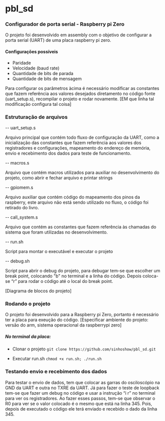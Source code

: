 # pbl_sd
### Configurador de porta serial - Raspberry pi Zero

O projeto foi desenvolvido em assembly com o objetivo de configurar a porta serial (UART) de uma placa raspberry pi zero.

#### Configurações possíveis
- Paridade
- Velocidade (baud rate)
- Quantidade de bits de parada
- Quantidade de bits de mensagem

Para configurar os parâmetros àcima é necessário modificar as constantes que fazem referência aos valores desejados diretamento no código fonte (uart_setup.s), recompilar o projeto e rodar novamente. [EM que linha tal modificação configura tal coisa]

### Estruturação de arquivos

-- uart_setup.s

Arquivo principal que contém todo fluxo de configuração da UART, como a inicialização das constantes que fazem referência aos valores dos registradores e configurações, mapeamento do endereço de memória, envio e recebimento dos dados para teste de funcionamento.

-- macros.s

Arquivo que contém macros utilizados para auxiliar no desenvolvimento do projeto, como abrir e fechar arquivo e printar strings

-- gpiomem.s

Arquivo auxiliar que contém código do mapeamento dos pinos da raspberry, este arquivo não está sendo utilizado no fluxo, o código foi retirado do livro.

-- call_system.s

Arquivo que contém as constantes que fazem referência às chamadas do sistema que foram utilizadas no desenvolvimento.

-- run.sh

Script para montar o executável e executar o projeto

-- debug.sh

Script para abrir o debug do projeto, para debugar tem-se que escolher um break point, colocando "b" no terminal e a linha do código. Depois coloca-se “r” para rodar o código até o local do break point.

[Diagrama de blocos do projeto]

### Rodando o projeto
O projeto foi desenvolvido para a Raspberry pi Zero, portanto é necessário ter a placa para exeução do código.
[Especificar ambiente do projeto: versão do arm, sistema operacional da raspberrypi zero]

##### No terminal da placa:

- Clonar o projeto
  `git clone https://github.com/sinhoshow/pbl_sd.git`

- Executar run.sh
  `chmod +x run.sh; ./run.sh`

### Testando envio e recebimento dos dados
Para testar o envio de dados, tem que colocar as garras do osciloscópio na GND da UART e outra no TXRE da UART. Já para fazer o teste de loopback tem-se que fazer um debug no código e  usar a instrução “i r” no terminal para ver os registradores. Ao fazer esses passos, tem-se que observar o R0 para ver se o valor colocado  é o mesmo que está na linha 345. Pois, depois de executado o código ele terá enviado e recebido o dado da linha 345.
